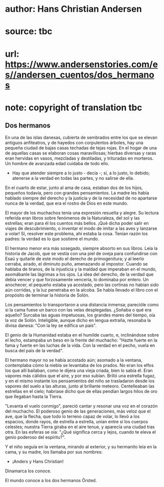 # author: Hans Christian Andersen
# source: tbc
# url: https://www.andersenstories.com/es//andersen_cuentos/dos_hermanos
# note: copyright of translation tbc

## Dos hermanos 

En una de las islas danesas, cubierta de sembrados entre los que se
elevan antiguos anfiteatros, y de hayedos con corpulentos árboles, hay
una pequeña ciudad de bajas casas techadas de tejas rojas. En el hogar
de una de aquellas casas se elaboran cosas maravillosas; hierbas
diversas y raras eran hervidas en vasos, mezcladas y destiladas, y
trituradas en morteros. Un hombre de avanzada edad cuidaba de todo ello.

- Hay que atender siempre a lo justo - decía -; sí, a lo justo, lo
debido; atenerse a la verdad en todas las partes, y no salirse de ella.

En el cuarto de estar, junto al ama de casa, estaban dos de los hijos,
pequeños todavía, pero con grandes pensamientos. La madre les había
hablado siempre del derecho y la justicia y de la necesidad de no
apartarse nunca de la verdad, que era el rostro de Dios en este mundo.

El mayor de los muchachos tenía una expresión resuelta y alegre. Su
lectura referida eran libros sobre fenómenos de la Naturaleza, del sol y
las estrellas; eran para él los cuentos más bellos. ¡Qué dicha poder
salir en viajes de descubrimiento, o inventar el modo de imitar a las
aves y lanzarse a volar! Sí, resolver este problema, ahí estaba la cosa.
Tenían razón los padres: la verdad es lo que sostiene el mundo.

El hermano menor era más sosegado, siempre absorto en sus libros. Leía
la historia de Jacob, que se vestía con una piel de oveja para
confundirse con Esaú y quitarle de este modo el derecho de
primogenitura; y al leerlo cerraba, airado, el diminuto puño, amenazando
al impostor. Cuando se hablaba de tiranos, de la injusticia y la maldad
que imperaban en el mundo, asomábanle las lágrimas a los ojos. La idea
del derecho, de la verdad que debía vencer y que forzosamente vencería,
lo dominaba por entero. Un anochecer, el pequeño estaba ya acostado,
pero las cortinas no habían sido aún corridas, y la luz penetraba en la
alcoba. Se había llevado el libro con el propósito de terminar la
historia de Solón.

Los pensamientos lo transportaron a una distancia inmensa; parecióle
como si la cama fuese un barco con las velas desplegadas. ¿Soñaba o qué
era aquello? Surcaba las aguas impetuosas, los grandes mares del tiempo,
oía la voz de Solón. Inteligible, aunque dicho en lengua extraña,
resonaba la divisa danesa: "Con la ley se edifica un país".

El genio de la Humanidad estaba en el humilde cuarto, e, inclinándose
sobre el lecho, estampaba un beso en la frente del muchacho: "Hazte
fuerte en la fama y fuerte en las luchas de la vida. Con la verdad en el
pecho, vuela en busca del país de la verdad".

El hermano mayor no se había acostado aún; asomado a la ventana,
contemplaba cómo la niebla se levantaba de los prados. No eran los elfos
los que allí bailaban, como le dijera una vieja criada, bien lo sabía
él. Eran vapores más cálidos que el aire, y por eso subían. Brilló una
estrella fugaz, y en el mismo instante los pensamientos del niño se
trasladaron desde los vapores del suelo a las alturas, junto al
brillante meteoro. Centelleaban las estrellas en el cielo; habríase
dicho que de ellas pendían largos hilos de oro que llegaban hasta la
Tierra.

"Levanta el vuelo conmigo", pareció cantar y resonar una voz en el
corazón del muchacho. El poderoso genio de las generaciones, más veloz
que el ave, que la flecha, que todo lo terreno capaz de volar, lo llevó
a los espacios, donde rayos, de estrella a estrella, unían entre sí los
cuerpos celestes; nuestra Tierra giraba en el aire tenue, y aparecía una
ciudad tras otra. En las esferas se oía: "¿Qué significa cerca y lejos,
cuando te eleva el genio poderoso del espíritu?".

Y el niño seguía en la ventana, mirando al exterior, y su hermanito leía
en la cama, y su madre, los llamaba por sus nombres:

- ¡Anders y Hans Christian!

Dinamarca los conoce.

El mundo conoce a los dos hermanos Örsted.
